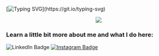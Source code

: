 [![Typing SVG](https://readme-typing-svg.herokuapp.com?size=30&color=FFC95BDA&lines=Hey%2C+you+there!+;Let's+talk+code!!!)](https://git.io/typing-svg)
<div id="header" align="center">
<img src="https://giphy.com/embed/IbCcsxPmxGzKugAa70"></img>
</div>
<h3>Learn a little bit more about me and what I do here: </h3> 
<div id="badges" align="center>
  <a  target="_blank" href="https://www.linkedin.com/in/isabela-caldeira-a98b7922b/">
    <img src="https://img.shields.io/badge/LinkedIn-blue?style=for-the-badge&logo=linkedin&logoColor=white" alt="LinkedIn Badge"/>
  </a>
  <a  target="_blank" href="https://www.instagram.com/_belacaldeira/">
    <img src="https://img.shields.io/badge/Instagram-E4405F?style=for-the-badge&logo=instagram&logoColor=white" alt="Instagram Badge"/>
  </a>
</div>
